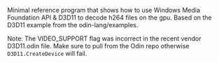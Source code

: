 Minimal reference program that shows how to use Windows Media Foundation API & D3D11 to decode h264 files on the gpu. Based on the D3D11 example from the odin-lang/examples.

Note: The VIDEO_SUPPORT flag was incorrect in the recent vendor D3D11.odin file. Make sure to pull from the Odin repo otherwise `D3D11.CreateDevice` will fail.
